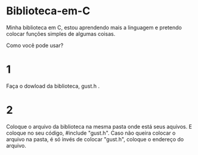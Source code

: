 # Biblioteca-em-C
Minha biblioteca em C, estou aprendendo mais a linguagem e pretendo colocar funções simples de algumas coisas.

Como você pode usar?

# 1 
Faça o dowload da biblioteca, gust.h .

# 2

Coloque o arquivo da biblioteca na mesma pasta onde está seus aquivos. E coloque no seu código, #include "gust.h". Caso não queira colocar o arquivo na pasta, 
é só invés de colocar "gust.h", coloque o endereço do arquivo.
